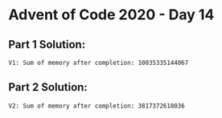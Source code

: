 # Advent of Code 2020 - Day 14

## Part 1 Solution:
```
V1: Sum of memory after completion: 10035335144067
```

## Part 2 Solution:

```
V2: Sum of memory after completion: 3817372618036
```
